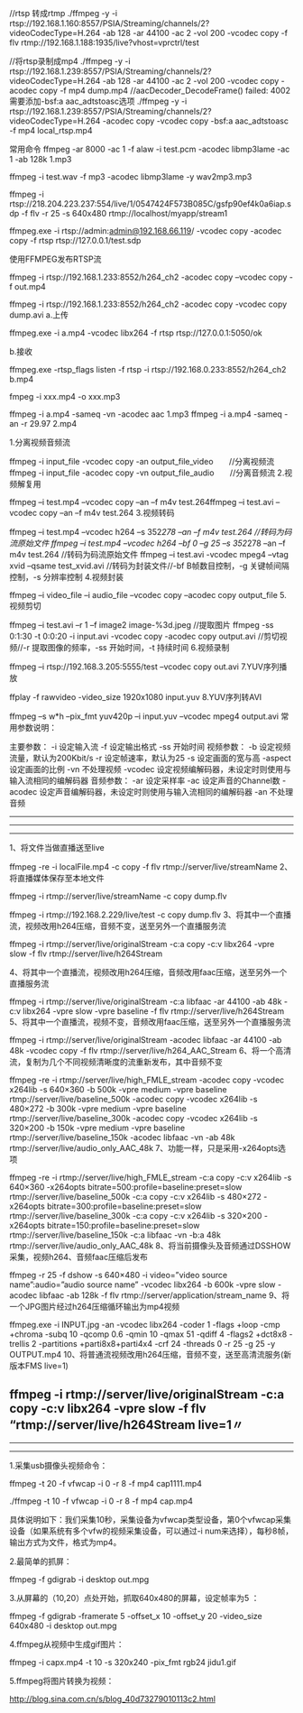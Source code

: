 
//rtsp 转成rtmp
./ffmpeg -y -i rtsp://192.168.1.160:8557/PSIA/Streaming/channels/2?videoCodecType=H.264 -ab 128 -ar 44100 -ac 2 -vol 200 -vcodec copy -f flv rtmp://192.168.1.188:1935/live?vhost=vprctrl/test

//将rtsp录制成mp4
./ffmpeg -y -i rtsp://192.168.1.239:8557/PSIA/Streaming/channels/2?videoCodecType=H.264 -ab 128 -ar 44100 -ac 2 -vol 200 -vcodec copy -acodec copy -f mp4 dump.mp4
//aacDecoder_DecodeFrame() failed: 4002 需要添加-bsf:a aac_adtstoasc选项
./ffmpeg -y -i  rtsp://192.168.1.239:8557/PSIA/Streaming/channels/2?videoCodecType=H.264 -acodec copy -vcodec copy -bsf:a aac_adtstoasc -f mp4  local_rtsp.mp4


常用命令
ffmpeg -ar 8000 -ac 1 -f alaw -i test.pcm  -acodec libmp3lame -ac 1 -ab 128k 1.mp3

ffmpeg -i test.wav -f mp3 -acodec libmp3lame -y wav2mp3.mp3

ffmpeg -i rtsp://218.204.223.237:554/live/1/0547424F573B085C/gsfp90ef4k0a6iap.sdp -f flv -r 25 -s 640x480 rtmp://localhost/myapp/stream1

ffmpeg.exe -i rtsp://admin:admin@192.168.66.119/ -vcodec copy -acodec copy -f rtsp rtsp://127.0.0.1/test.sdp

使用FFMPEG发布RTSP流

ffmpeg -i rtsp://192.168.1.233:8552/h264_ch2 -acodec copy –vcodec copy -f out.mp4

ffmpeg -i rtsp://192.168.1.233:8552/h264_ch2  -acodec copy -vcodec copy  dump.avi
a.上传

ffmpeg.exe -i a.mp4 -vcodec libx264 -f rtsp rtsp://127.0.0.1:5050/ok

b.接收

ffmpeg.exe -rtsp_flags listen -f rtsp -i rtsp://192.168.0.233:8552/h264_ch2 b.mp4


fmpeg -i xxx.mp4 -o xxx.mp3

ffmpeg -i a.mp4 -sameq -vn -acodec aac 1.mp3
ffmpeg -i a.mp4 -sameq -an -r 29.97 2.mp4


1.分离视频音频流

ffmpeg -i input_file -vcodec copy -an output_file_video　　//分离视频流
ffmpeg -i input_file -acodec copy -vn output_file_audio　　//分离音频流
2.视频解复用

ffmpeg –i test.mp4 –vcodec copy –an –f m4v test.264ffmpeg –i test.avi –vcodec copy –an –f m4v test.264
3.视频转码

ffmpeg –i test.mp4 –vcodec h264 –s 352*278 –an –f m4v test.264              //转码为码流原始文件
ffmpeg –i test.mp4 –vcodec h264 –bf 0 –g 25 –s 352*278 –an –f m4v test.264  //转码为码流原始文件
ffmpeg –i test.avi -vcodec mpeg4 –vtag xvid –qsame test_xvid.avi            //转码为封装文件//-bf B帧数目控制，-g 关键帧间隔控制，-s 分辨率控制
4.视频封装

ffmpeg –i video_file –i audio_file –vcodec copy –acodec copy output_file
5.视频剪切

ffmpeg –i test.avi –r 1 –f image2 image-%3d.jpeg        //提取图片
ffmpeg -ss 0:1:30 -t 0:0:20 -i input.avi -vcodec copy -acodec copy output.avi    //剪切视频//-r 提取图像的频率，-ss 开始时间，-t 持续时间
6.视频录制

ffmpeg –i rtsp://192.168.3.205:5555/test –vcodec copy out.avi
7.YUV序列播放

ffplay -f rawvideo -video_size 1920x1080 input.yuv
8.YUV序列转AVI

ffmpeg –s w*h –pix_fmt yuv420p –i input.yuv –vcodec mpeg4 output.avi
常用参数说明：

主要参数： -i 设定输入流 -f 设定输出格式 -ss 开始时间 视频参数： -b 设定视频流量，默认为200Kbit/s -r 设定帧速率，默认为25 -s 设定画面的宽与高 -aspect 设定画面的比例 -vn 不处理视频 -vcodec 设定视频编解码器，未设定时则使用与输入流相同的编解码器 音频参数： -ar 设定采样率 -ac 设定声音的Channel数 -acodec 设定声音编解码器，未设定时则使用与输入流相同的编解码器 -an 不处理音频

------------------------------------------------------------------------

----------------------------------------------------------------------------------------------------------

------------------------------------------------------------------------

1、将文件当做直播送至live

ffmpeg -re -i localFile.mp4 -c copy -f flv rtmp://server/live/streamName
2、将直播媒体保存至本地文件

 

ffmpeg -i rtmp://server/live/streamName -c copy dump.flv

ffmpeg -i rtmp://192.168.2.229/live/test -c copy dump.flv
3、将其中一个直播流，视频改用h264压缩，音频不变，送至另外一个直播服务流

 

ffmpeg -i rtmp://server/live/originalStream -c:a copy -c:v libx264 -vpre slow -f flv rtmp://server/live/h264Stream
 

4、将其中一个直播流，视频改用h264压缩，音频改用faac压缩，送至另外一个直播服务流

ffmpeg -i rtmp://server/live/originalStream -c:a libfaac -ar 44100 -ab 48k -c:v libx264 -vpre slow -vpre baseline -f flv rtmp://server/live/h264Stream
5、将其中一个直播流，视频不变，音频改用faac压缩，送至另外一个直播服务流

ffmpeg -i rtmp://server/live/originalStream -acodec libfaac -ar 44100 -ab 48k -vcodec copy -f flv rtmp://server/live/h264_AAC_Stream
6、将一个高清流，复制为几个不同视频清晰度的流重新发布，其中音频不变

ffmpeg -re -i rtmp://server/live/high_FMLE_stream -acodec copy -vcodec x264lib -s 640×360 -b 500k -vpre medium -vpre baseline rtmp://server/live/baseline_500k -acodec copy -vcodec x264lib -s 480×272 -b 300k -vpre medium -vpre baseline rtmp://server/live/baseline_300k -acodec copy -vcodec x264lib -s 320×200 -b 150k -vpre medium -vpre baseline rtmp://server/live/baseline_150k -acodec libfaac -vn -ab 48k rtmp://server/live/audio_only_AAC_48k
7、功能一样，只是采用-x264opts选项

ffmpeg -re -i rtmp://server/live/high_FMLE_stream -c:a copy -c:v x264lib -s 640×360 -x264opts bitrate=500:profile=baseline:preset=slow rtmp://server/live/baseline_500k -c:a copy -c:v x264lib -s 480×272 -x264opts bitrate=300:profile=baseline:preset=slow rtmp://server/live/baseline_300k -c:a copy -c:v x264lib -s 320×200 -x264opts bitrate=150:profile=baseline:preset=slow rtmp://server/live/baseline_150k -c:a libfaac -vn -b:a 48k rtmp://server/live/audio_only_AAC_48k
8、将当前摄像头及音频通过DSSHOW采集，视频h264、音频faac压缩后发布

ffmpeg -r 25 -f dshow -s 640×480 -i video=”video source name”:audio=”audio source name” -vcodec libx264 -b 600k -vpre slow -acodec libfaac -ab 128k -f flv rtmp://server/application/stream_name
9、将一个JPG图片经过h264压缩循环输出为mp4视频

ffmpeg.exe -i INPUT.jpg -an -vcodec libx264 -coder 1 -flags +loop -cmp +chroma -subq 10 -qcomp 0.6 -qmin 10 -qmax 51 -qdiff 4 -flags2 +dct8x8 -trellis 2 -partitions +parti8x8+parti4x4 -crf 24 -threads 0 -r 25 -g 25 -y OUTPUT.mp4
10、将普通流视频改用h264压缩，音频不变，送至高清流服务(新版本FMS live=1)

ffmpeg -i rtmp://server/live/originalStream -c:a copy -c:v libx264 -vpre slow -f flv “rtmp://server/live/h264Stream live=1〃
------------------------------------------------------------------------

----------------------------------------------------------------------------------------------------------

------------------------------------------------------------------------

 

1.采集usb摄像头视频命令：

ffmpeg -t 20 -f vfwcap -i 0 -r 8 -f mp4 cap1111.mp4

 

./ffmpeg -t 10 -f vfwcap -i 0 -r 8 -f mp4 cap.mp4

具体说明如下：我们采集10秒，采集设备为vfwcap类型设备，第0个vfwcap采集设备（如果系统有多个vfw的视频采集设备，可以通过-i num来选择），每秒8帧，输出方式为文件，格式为mp4。

 

2.最简单的抓屏：

ffmpeg -f gdigrab -i desktop out.mpg 

 

3.从屏幕的（10,20）点处开始，抓取640x480的屏幕，设定帧率为5 ：

ffmpeg -f gdigrab -framerate 5 -offset_x 10 -offset_y 20 -video_size 640x480 -i desktop out.mpg 

 

4.ffmpeg从视频中生成gif图片：

ffmpeg -i capx.mp4 -t 10 -s 320x240 -pix_fmt rgb24 jidu1.gif

 

5.ffmpeg将图片转换为视频：

http://blog.sina.com.cn/s/blog_40d73279010113c2.html
